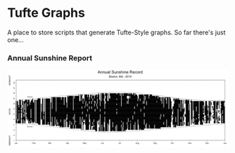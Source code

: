 # Tufte Graphs

A place to store scripts that generate Tufte-Style graphs. So far there's just one...

### Annual Sunshine Report

![Boston, MA - 2014](annualsunshinereport/graphic.png)